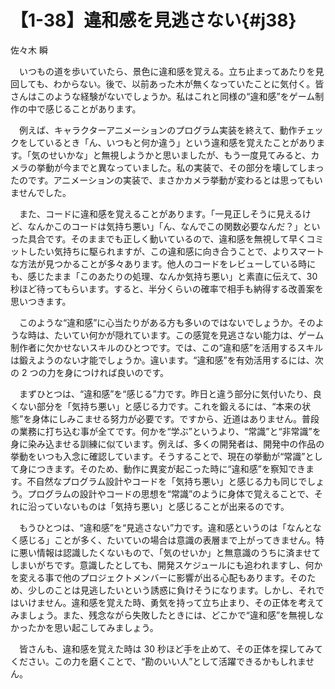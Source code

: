 # 【1-38】違和感を見逃さない{#j38}

<div class="author">佐々木 瞬</div>

　いつもの道を歩いていたら、景色に違和感を覚える。立ち止まってあたりを見回しても、わからない。後で、以前あった木が無くなっていたことに気付く。皆さんはこのような経験がないでしょうか。私はこれと同様の“違和感”をゲーム制作の中で感じることがあります。

　例えば、キャラクターアニメーションのプログラム実装を終えて、動作チェックをしているとき「ん、いつもと何か違う」という違和感を覚えたことがあります。「気のせいかな」と無視しようかと思いましたが、もう一度見てみると、カメラの挙動が今までと異なっていました。私の実装で、その部分を壊してしまったのです。アニメーションの実装で、まさかカメラ挙動が変わるとは思ってもいませんでした。

　また、コードに違和感を覚えることがあります。「一見正しそうに見えるけど、なんかこのコードは気持ち悪い」「ん、なんでこの関数必要なんだ？」といった具合です。そのままでも正しく動いているので、違和感を無視して早くコミットしたい気持ちに駆られますが、この違和感に向き合うことで、よりスマートな方法が見つかることが多々あります。他人のコードをレビューしている時にも、感じたまま「このあたりの処理、なんか気持ち悪い」と素直に伝えて、30 秒ほど待ってもらいます。すると、半分くらいの確率で相手も納得する改善案を思いつきます。

　このような“違和感”に心当たりがある方も多いのではないでしょうか。そのような時は、たいてい何かが隠れています。この感覚を見逃さない能力は、ゲーム制作者に欠かせないスキルのひとつです。では、この“違和感”を活用するスキルは鍛えようのない才能でしょうか。違います。“違和感”を有効活用するには、次の 2 つの力を身につければ良いのです。

　まずひとつは、“違和感”を“感じる”力です。昨日と違う部分に気付いたり、良くない部分を「気持ち悪い」と感じる力です。これを鍛えるには、“本来の状態”を身体にしみこませる努力が必要です。ですから、近道はありません。普段の業務に打ち込む事が全てです。何かを“学ぶ”というより、“常識”と“非常識”を身に染み込ませる訓練に似ています。例えば、多くの開発者は、開発中の作品の挙動をいつも入念に確認しています。そうすることで、現在の挙動が“常識”として身につきます。そのため、動作に異変が起こった時に“違和感”を察知できます。不自然なプログラム設計やコードを「気持ち悪い」と感じる力も同じでしょう。プログラムの設計やコードの思想を“常識”のように身体で覚えることで、それに沿っていないものは「気持ち悪い」と感じることが出来るのです。

　もうひとつは、“違和感”を“見逃さない”力です。違和感というのは「なんとなく感じる」ことが多く、たいていの場合は意識の表層まで上がってきません。特に悪い情報は認識したくないもので、「気のせいか」と無意識のうちに済ませてしまいがちです。意識したとしても、開発スケジュールにも追われますし、何かを変える事で他のプロジェクトメンバーに影響が出る心配もあります。そのため、少しのことは見逃したいという誘惑に負けそうになります。しかし、それではいけません。違和感を覚えた時、勇気を持って立ち止まり、その正体を考えてみましょう。また、残念ながら失敗したときには、どこかで“違和感”を無視しなかったかを思い起こしてみましょう。

　皆さんも、違和感を覚えた時は 30 秒ほど手を止めて、その正体を探してみてください。この力を磨くことで、“勘のいい人”として活躍できるかもしれません。
